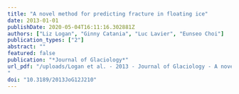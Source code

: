 ```yaml
---
title: "A novel method for predicting fracture in floating ice"
date: 2013-01-01
publishDate: 2020-05-04T16:11:16.302881Z
authors: ["Liz Logan", "Ginny Catania", "Luc Lavier", "Eunseo Choi"]
publication_types: ["2"]
abstract: ""
featured: false
publication: "*Journal of Glaciology*"
url_pdf: "/uploads/Logan et al. - 2013 - Journal of Glaciology - A novel method for predicting fracture in floating ice.pdf
"
doi: "10.3189/2013JoG12J210"
---
```


